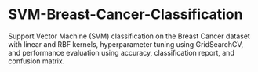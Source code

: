 # SVM-Breast-Cancer-Classification
Support Vector Machine (SVM) classification on the Breast Cancer dataset with linear and RBF kernels, hyperparameter tuning using GridSearchCV, and performance evaluation using accuracy, classification report, and confusion matrix.
